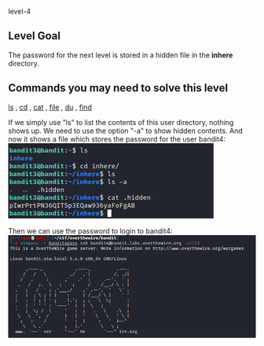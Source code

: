 level-4

## Level Goal

The password for the next level is stored in a hidden file in the **inhere** directory.

## Commands you may need to solve this level

[ls](https://man7.org/linux/man-pages/man1/ls.1.html) , [cd](https://man7.org/linux/man-pages/man1/cd.1p.html) , [cat](https://man7.org/linux/man-pages/man1/cat.1.html) , [file](https://man7.org/linux/man-pages/man1/file.1.html) , [du](https://man7.org/linux/man-pages/man1/du.1.html) , [find](https://man7.org/linux/man-pages/man1/find.1.html)

If we simply use "ls" to list the contents of this user directory, nothing shows up. We need to use the option "-a" to show hidden contents. And now it shows a file which stores the password for the user bandit4:
![](https://github.com/gabcarvalhaes/overthewire-wargames/blob/master/Bandit/level-4/screenshot-ls-hidden-bandit4.png)

Then we can use the password to login to bandit4:
![](https://github.com/gabcarvalhaes/overthewire-wargames/blob/master/Bandit/level-4/screenshot-ssh-bandit4.png)